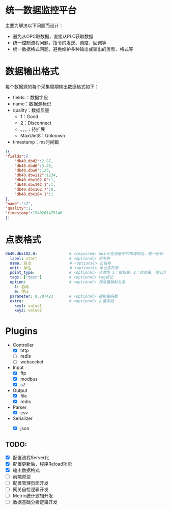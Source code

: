 # 统一数据监控平台

主要为解决以下问题而设计：

- 避免从OPC取数据，直接从PLC获取数据
- 统一控制流程问题，指令的发送、调度、回调等
- 统一数据格式问题，避免维护多种输出或输出的类型、格式等



# 数据输出格式

每个数据源的每个采集周期输出数据格式如下：

- fields:：数据字段
- name：数据源标识
- quality：数据质量
  - 1：Good
  - 2：Disconnect
  - 。。。：待扩展
  - MaxUint8：Unknown
- timestamp：ms时间戳

```json
[{
"fields":{
    "db40.dbd2":2.87,
    "db40.dbd6":3.46,
    "db40.dbw0":123,
    "db40.dbw112":1234,
    "db40.dbx102.0":1,
    "db40.dbx102.1":1,
    "db40.dbx102.7":0,
    "db40.dbx104.1":1
},
"name":"s7",
"quality":1,
"timestamp":1540261475146
}]
```



# 点表格式

```yaml
db40.dbx102.0:				# <required> point在设备中的物理地址，唯一标识
  label: start				# <optional> 短名称
  name: 启动		   		   # <optional> 长名称
  unit: 单位				   # <optional> 单位字符串
  point_type: 				# <optional> 点类型 1：模拟量，2：状态量, 默认为模拟量
  tags: ["test"]			# <optional> tag标记
  option:					# <optional> 状态量映射关系
    1: 启动
    0: 停止
  parameter: 0.707423		# <optional> 模拟量系数
  extra:					# <optional> 扩展字段
  	key1: value1
  	key2: value2
```



# Plugins

- Controller
  - [x] http
  - [ ] redis
  - [ ] websocket
- Input
  - [x] ftp
  - [x] modbus
  - [x] s7
- Output
  - [x] file
  - [x] redis
- Parser
  - [x] csv
- Serializer
  - [x] json



## TODO:

- [x] 配置流程Server化
- [x] 配置更新后，程序Reload功能
- [x] 输出数据格式
- [ ] 前端原型
- [ ] 配置管理页面开发
- [ ] 网关自检逻辑开发
- [ ] Metric统计逻辑开发
- [ ] 数据基础分析逻辑开发
